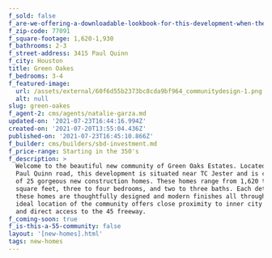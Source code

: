 ```yaml
---
f_sold: false
f_are-we-offering-a-downloadable-lookbook-for-this-development-when-they-submit-their-contact-info: false
f_zip-code: 77091
f_square-footage: 1,620-1,930
f_bathrooms: 2-3
f_street-address: 3415 Paul Quinn
f_city: Houston
title: Green Oakes
f_bedrooms: 3-4
f_featured-image:
  url: /assets/external/60f6d55b2373bc8cda9bf964_communitydesign-1.png
  alt: null
slug: green-oakes
f_agent-2: cms/agents/natalie-garza.md
updated-on: '2021-07-23T16:44:16.994Z'
created-on: '2021-07-20T13:55:04.436Z'
published-on: '2021-07-23T16:45:10.866Z'
f_builder: cms/builders/sbd-investment.md
f_price-range: Starting in the 350's
f_description: >
  Welcome to the beautiful new community of Green Oaks Estates. Located at 3415
  Paul Quinn road, this development is situated near TC Jester and is comprised
  of 25 gorgeous new construction homes. These homes range from 1,620 to 1,930
  square feet, three to four bedrooms, and two to three baths. Each detail of
  these homes are thoughtfully designed and modern finishes all throughout. The
  ideal location of the community offers close proximity to inner city living
  and direct access to the 45 freeway.
f_coming-soon: true
f_is-this-a-55-community: false
layout: '[new-homes].html'
tags: new-homes
---
```



